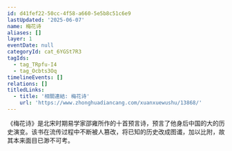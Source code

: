 ```yaml
---
id: d41fef22-50cc-4f58-a660-5e5b8c51c6e9
lastUpdated: '2025-06-07'
name: 梅花诗
aliases: []
layer: 1
eventDate: null
categoryId: cat_6YGSt7R3
tagIds:
  - tag_TRpfu-I4
  - tag_Ocbts3Oq
timelineEvents: []
relations: []
titledLinks:
  - title: '相關連結: 梅花诗'
    url: 'https://www.zhonghuadiancang.com/xuanxuewushu/13868/'
---
```

《梅花诗》是北宋时期易学家邵雍所作的十首预言诗，预言了他身后中国的大的历史演变。该书在流传过程中不断被人篡改，将已知的历史改成图谶，加以比附，故其本来面目已渺不可考。
